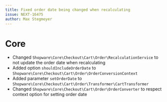 ```yaml
---
title: Fixed order date being changed when recalculating
issue: NEXT-16475
author: Max Stegmeyer
---
```

# Core
* Changed `Shopware\Core\Checkout\Cart\Order\RecalculationService` to not update the order date when recalculating
* Added option `shouldIncludeOrderDate` to `Shopware\Core\Checkout\Cart\Order\OrderConversionContext`
* Added parameter `setOrderDate` to `Shopware\Core\Checkout\Cart\Order\Transformer\CartTransformer`
* Changed `Shopware\Core\Checkout\Cart\Order\OrderConverter` to respect context option for setting order date
